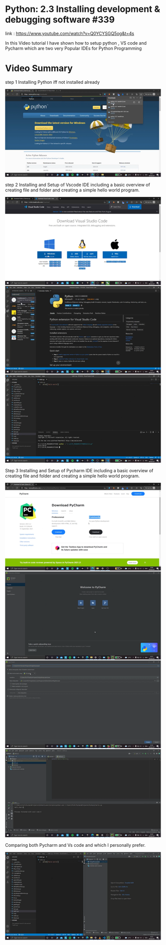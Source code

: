  # Python: 2.3 Installing development & debugging software #339 

link : https://www.youtube.com/watch?v=Q0YCYSGQ5og&t=4s

 In this Video tutorial I have shown how to setup python ,  VS code and Pycharm which are two very Popular IDEs for Python Programming 
# Video Summary
 step 1 Installing Python iff not installed already 
 
 <img src="procedure screenshots/Python.png"  style="max-width: 100%; height: auto;"/>



 step 2 Installing and Setup of Vscode IDE including a basic overview of creating file and folder and creating a simple hello world program.
 
 
 <img src="procedure screenshots/vs code step 1.png"  style="max-width: 100%; height: auto;"/>
 
 <img src="procedure screenshots/vs code step 2.png"  style="max-width: 100%; height: auto;"/>
 
 <img src="procedure screenshots/vs code step 3.png"  style="max-width: 100%; height: auto;"/>
 

 Step 3 Installing and Setup of Pycharm IDE including a basic overview of creating file and folder and creating a simple hello world program.
 
 
 <img src="procedure screenshots/pycharm step 1.png"  style="max-width: 100%; height: auto;"/>
 
 <img src="procedure screenshots/pycharm step 2.png"  style="max-width: 100%; height: auto;"/>
 
 <img src="procedure screenshots/pycharm step 3.png"  style="max-width: 100%; height: auto;"/>
 
 <img src="procedure screenshots/pycharm step 4.png"  style="max-width: 100%; height: auto;"/>


Comparing both Pycharm and Vs code and which I personally prefer.


<img src="procedure screenshots/comparison.png"  style="max-width: 100%; height: auto;"/>

